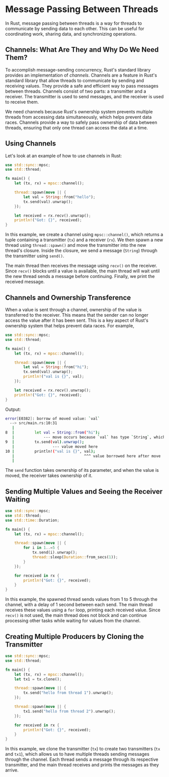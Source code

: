 # Message Passing Between Threads

In Rust, message passing between threads is a way for threads to communicate by sending data to each other. This can be useful for coordinating work, sharing data, and synchronizing operations.

## Channels: What Are They and Why Do We Need Them?

To accomplish message-sending concurrency, Rust's standard library provides an implementation of *channels*. Channels are a feature in Rust's standard library that allow threads to communicate by sending and receiving values. They provide a safe and efficient way to pass messages between threads. Channels consist of two parts: a transmitter and a receiver. The transmitter is used to send messages, and the receiver is used to receive them.

We need channels because Rust's ownership system prevents multiple threads from accessing data simultaneously, which helps prevent data races. Channels provide a way to safely pass ownership of data between threads, ensuring that only one thread can access the data at a time.

## Using Channels

Let's look at an example of how to use channels in Rust:

```rust
use std::sync::mpsc;
use std::thread;

fn main() {
    let (tx, rx) = mpsc::channel();

    thread::spawn(move || {
        let val = String::from("hello");
        tx.send(val).unwrap();
    });

    let received = rx.recv().unwrap();
    println!("Got: {}", received);
}
```

In this example, we create a channel using `mpsc::channel()`, which returns a tuple containing a transmitter (`tx`) and a receiver (`rx`). We then spawn a new thread using `thread::spawn()` and move the transmitter into the new thread's closure. Inside the closure, we send a message (`String`) through the transmitter using `send()`.

The main thread then receives the message using `recv()` on the receiver. Since `recv()` blocks until a value is available, the main thread will wait until the new thread sends a message before continuing. Finally, we print the received message.

## Channels and Ownership Transference

When a value is sent through a channel, ownership of the value is transferred to the receiver. This means that the sender can no longer access the value after it has been sent. This is a key aspect of Rust's ownership system that helps prevent data races. For example,

```rust
use std::sync::mpsc;
use std::thread;

fn main() {
    let (tx, rx) = mpsc::channel();

    thread::spawn(move || {
        let val = String::from("hi");
        tx.send(val).unwrap();
        println!("val is {}", val);
    });

    let received = rx.recv().unwrap();
    println!("Got: {}", received);
}
```

Output:
```bash
error[E0382]: borrow of moved value: `val`
  --> src/main.rs:10:31
   |
8  |         let val = String::from("hi");
   |             --- move occurs because `val` has type `String`, which does not implement the `Copy` trait
9  |         tx.send(val).unwrap();
   |                 --- value moved here
10 |         println!("val is {}", val);
   |                               ^^^ value borrowed here after move
   |
```

The `send` function takes ownership of its parameter, and when the value is moved, the receiver takes ownership of it. 

## Sending Multiple Values and Seeing the Receiver Waiting

```rust
use std::sync::mpsc;
use std::thread;
use std::time::Duration;

fn main() {
    let (tx, rx) = mpsc::channel();

    thread::spawn(move || {
        for i in 1..=5 {
            tx.send(i).unwrap();
            thread::sleep(Duration::from_secs(1));
        }
    });

    for received in rx {
        println!("Got: {}", received);
    }
}
```

In this example, the spawned thread sends values from 1 to 5 through the channel, with a delay of 1 second between each send. The main thread receives these values using a `for` loop, printing each received value. Since `recv()` is not used, the main thread does not block and can continue processing other tasks while waiting for values from the channel.

## Creating Multiple Producers by Cloning the Transmitter

```rust
use std::sync::mpsc;
use std::thread;

fn main() {
    let (tx, rx) = mpsc::channel();
    let tx1 = tx.clone();

    thread::spawn(move || {
        tx.send("hello from thread 1").unwrap();
    });

    thread::spawn(move || {
        tx1.send("hello from thread 2").unwrap();
    });

    for received in rx {
        println!("Got: {}", received);
    }
}
```

In this example, we clone the transmitter (`tx`) to create two transmitters (`tx` and `tx1`), which allows us to have multiple threads sending messages through the channel. Each thread sends a message through its respective transmitter, and the main thread receives and prints the messages as they arrive.